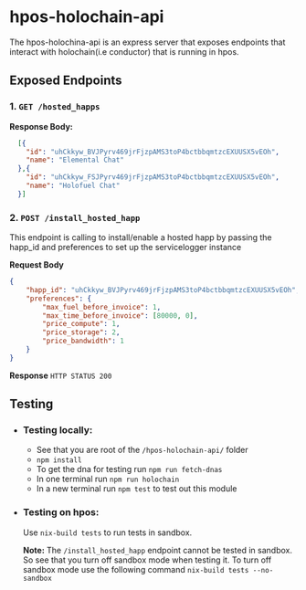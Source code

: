 # hpos-holochain-api

The hpos-holochina-api is an express server that exposes endpoints that interact with holochain(i.e conductor) that is running in hpos.

## Exposed Endpoints

### 1. `GET /hosted_happs`
**Response Body:**
```json
  [{
    "id": "uhCkkyw_BVJPyrv469jrFjzpAMS3toP4bctbbqmtzcEXUUSX5vEOh",
    "name": "Elemental Chat"
  },{
    "id": "uhCkkyw_FSJPyrv469jrFjzpAMS3toP4bctbbqmtzcEXUUSX5vEOh",
    "name": "Holofuel Chat"
  }]
```

### 2. `POST /install_hosted_happ`
This endpoint is calling to install/enable a hosted happ by passing the happ_id and preferences to set up the servicelogger instance

**Request Body**
```json
{
    "happ_id": "uhCkkyw_BVJPyrv469jrFjzpAMS3toP4bctbbqmtzcEXUUSX5vEOh",
    "preferences": {
        "max_fuel_before_invoice": 1,
        "max_time_before_invoice": [80000, 0],
        "price_compute": 1,
        "price_storage": 2,
        "price_bandwidth": 1
    }
}
```
**Response**
`HTTP STATUS 200`


## Testing
- ### Testing locally:
  - See that you are root of the `/hpos-holochain-api/` folder
  - `npm install`
  - To get the dna for testing run `npm run fetch-dnas`
  - In one terminal run `npm run holochain`
  - In a new terminal run `npm test` to test out this module

- ### Testing on hpos:

    Use `nix-build tests` to run tests in sandbox.

    **Note:** The `/install_hosted_happ` endpoint cannot be tested in sandbox. So see that you turn off sandbox mode when testing it.
    To turn off sandbox mode use the following command
    `nix-build tests --no-sandbox`
